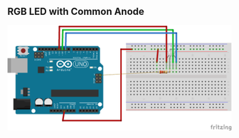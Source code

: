 ## RGB LED with Common Anode
![Image of Breadboard](https://github.com/debordem/arduino-basics/blob/master/projects/RGB_LED/basic_rgb_led_ca/docs/Basic_RGB_LED_bb.png?raw=true)
